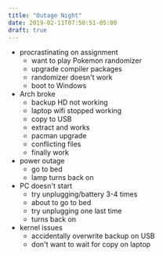 ```yaml
---
title: "Outage Night"
date: 2019-02-11T07:50:51-05:00
draft: true
---
```

- procrastinating on assignment
  - want to play Pokemon randomizer
  - upgrade compiler packages
  - randomizer doesn't work
  - boot to Windows
- Arch broke
  - backup HD not working
  - laptop wifi stopped working
  - copy to USB
  - extract and works
  - pacman upgrade
  - conflicting files
  - finally work
- power outage
  - go to bed
  - lamp turns back on
- PC doesn't start
  - try unplugging/battery 3-4 times
  - about to go to bed
  - try unplugging one last time
  - turns back on
- kernel issues
  - accidentally overwrite backup on USB
  - don't want to wait for copy on laptop
